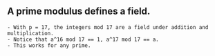 ## A prime modulus defines a field.
    - With p = 17, the integers mod 17 are a field under addition and multiplication.
    - Notice that a^16 mod 17 == 1, a^17 mod 17 == a.
    - This works for any prime. 
